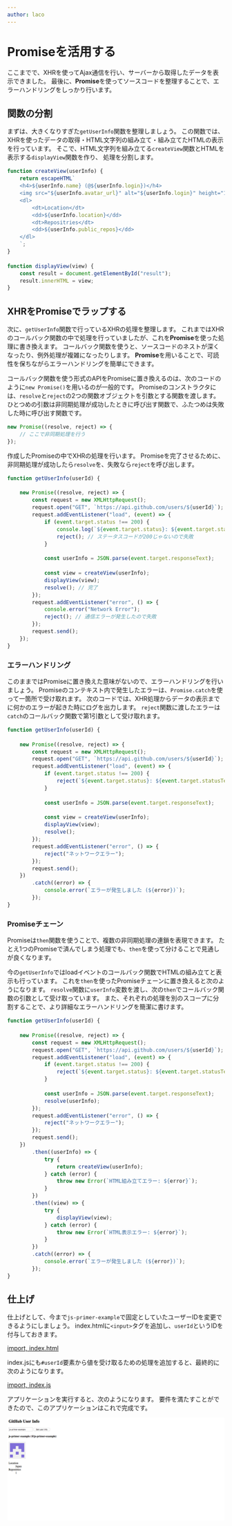 ```yaml
---
author: laco
---
```


# Promiseを活用する

ここまでで、XHRを使ってAjax通信を行い、サーバーから取得したデータを表示できました。
最後に、**Promise**を使ってソースコードを整理することで、エラーハンドリングをしっかり行います。

## 関数の分割

まずは、大きくなりすぎた`getUserInfo`関数を整理しましょう。
この関数では、XHRを使ったデータの取得・HTML文字列の組み立て・組み立てたHTMLの表示を行っています。
そこで、HTML文字列を組み立てる`createView`関数とHTMLを表示する`displayView`関数を作り、
処理を分割します。

```js
function createView(userInfo) {
    return escapeHTML`
    <h4>${userInfo.name} (@${userInfo.login})</h4>
    <img src="${userInfo.avatar_url}" alt="${userInfo.login}" height="100">
    <dl>
        <dt>Location</dt>
        <dd>${userInfo.location}</dd>
        <dt>Repositries</dt>
        <dd>${userInfo.public_repos}</dd>
    </dl>
    `;
}

function displayView(view) {
    const result = document.getElementById("result");
    result.innerHTML = view;
}
```

## XHRをPromiseでラップする

次に、`getUserInfo`関数で行っているXHRの処理を整理します。
これまではXHRのコールバック関数の中で処理を行っていましたが、これを**Promise**を使った処理に書き換えます。
コールバック関数を使うと、ソースコードのネストが深くなったり、例外処理が複雑になったりします。
**Promise**を用いることで、可読性を保ちながらエラーハンドリングを簡単にできます。

コールバック関数を使う形式のAPIをPromiseに置き換えるのは、次のコードのように`new Promise()`を用いるのが一般的です。
Promiseのコンストラクタには、`resolve`と`reject`の2つの関数オブジェクトを引数とする関数を渡します。
ひとつめの引数は非同期処理が成功したときに呼び出す関数で、ふたつめは失敗した時に呼び出す関数です。

```js
new Promise((resolve, reject) => {
    // ここで非同期処理を行う
});
```

作成したPromiseの中でXHRの処理を行います。
Promiseを完了させるために、非同期処理が成功したら`resolve`を、失敗なら`reject`を呼び出します。

```js
function getUserInfo(userId) {
    
    new Promise((resolve, reject) => {    
        const request = new XMLHttpRequest();
        request.open("GET", `https://api.github.com/users/${userId}`);
        request.addEventListener("load", (event) => {
            if (event.target.status !== 200) {
                console.log(`${event.target.status}: ${event.target.statusText}`);
                reject(); // ステータスコードが200じゃないので失敗
            }

            const userInfo = JSON.parse(event.target.responseText);
            
            const view = createView(userInfo);
            displayView(view); 
            resolve(); // 完了
        });
        request.addEventListener("error", () => {
            console.error("Network Error");
            reject(); // 通信エラーが発生したので失敗
        });
        request.send();
    });
}
```

### エラーハンドリング

このままではPromiseに置き換えた意味がないので、エラーハンドリングを行いましょう。
Promiseのコンテキスト内で発生したエラーは、`Promise.catch`を使って一箇所で受け取れます。
次のコードでは、XHR処理からデータの表示までに何かのエラーが起きた時にログを出力します。
`reject`関数に渡したエラーは`catch`のコールバック関数で第1引数として受け取れます。

```js
function getUserInfo(userId) {
    
    new Promise((resolve, reject) => {    
        const request = new XMLHttpRequest();
        request.open("GET", `https://api.github.com/users/${userId}`);
        request.addEventListener("load", (event) => {
            if (event.target.status !== 200) {
                reject(`${event.target.status}: ${event.target.statusText}`);
            }

            const userInfo = JSON.parse(event.target.responseText);
            
            const view = createView(userInfo);
            displayView(view); 
            resolve();
        });
        request.addEventListener("error", () => {
            reject("ネットワークエラー");
        });
        request.send();
    })
        .catch((error) => {
            console.error(`エラーが発生しました (${error})`);
        });
}
```

### Promiseチェーン

Promiseは`then`関数を使うことで、複数の非同期処理の連鎖を表現できます。
たとえ1つのPromiseで済んでしまう処理でも、`then`を使って分けることで見通しが良くなります。

今の`getUserInfo`ではloadイベントのコールバック関数でHTMLの組み立てと表示も行っています。
これを`then`を使ったPromiseチェーンに置き換えると次のようになります。
`resolve`関数に`userInfo`変数を渡し、次の`then`でコールバック関数の引数として受け取っています。
また、それぞれの処理を別のスコープに分割することで、より詳細なエラーハンドリングを簡潔に書けます。

```js
function getUserInfo(userId) {
    
    new Promise((resolve, reject) => {    
        const request = new XMLHttpRequest();
        request.open("GET", `https://api.github.com/users/${userId}`);
        request.addEventListener("load", (event) => {
            if (event.target.status !== 200) {
                reject(`${event.target.status}: ${event.target.statusText}`);
            }

            const userInfo = JSON.parse(event.target.responseText);
            resolve(userInfo);
        });
        request.addEventListener("error", () => {
            reject("ネットワークエラー");
        });
        request.send();
    })
        .then((userInfo) => {
            try {
                return createView(userInfo);
            } catch (error) {
                throw new Error(`HTML組み立てエラー: ${error}`);
            }
        })
        .then((view) => {
            try {
                displayView(view);
            } catch (error) {
                throw new Error(`HTML表示エラー: ${error}`);
            }
        })
        .catch((error) => {
            console.error(`エラーが発生しました (${error})`);
        });
}
```

## 仕上げ

仕上げとして、今まで`js-primer-example`で固定としていたユーザーIDを変更できるようにしましょう。
index.htmlに`<input>`タグを追加し、`userId`というIDを付与しておきます。

[import, index.html](src/index.html)

index.jsにも`#userId`要素から値を受け取るための処理を追加すると、最終的に次のようになります。

[import, index.js](src/index.js)

アプリケーションを実行すると、次のようになります。
要件を満たすことができたので、このアプリケーションはこれで完成です。

![完成したアプリケーション](img/fig-1.png)

